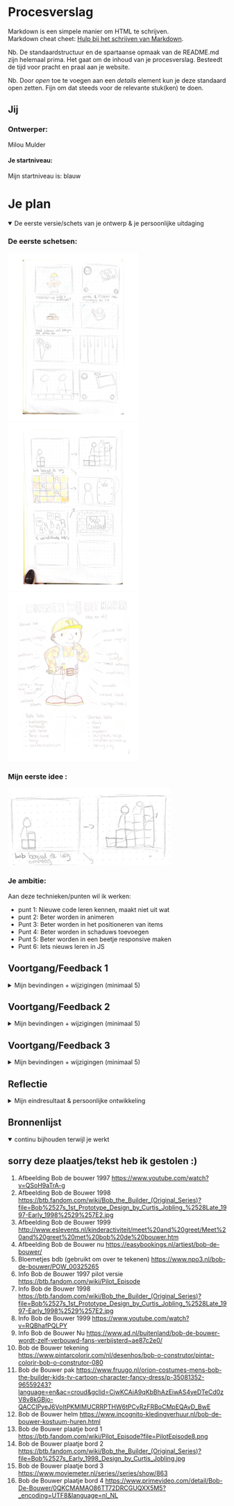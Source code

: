 # Procesverslag
Markdown is een simpele manier om HTML te schrijven.  
Markdown cheat cheet: [Hulp bij het schrijven van Markdown](https://github.com/adam-p/markdown-here/wiki/Markdown-Cheatsheet).

Nb. De standaardstructuur en de spartaanse opmaak van de README.md zijn helemaal prima. Het gaat om de inhoud van je procesverslag. Besteedt de tijd voor pracht en praal aan je website.

Nb. Door *open* toe te voegen aan een *details* element kun je deze standaard open zetten. Fijn om dat steeds voor de relevante stuk(ken) te doen.




## Jij

### Ontwerper:
Milou Mulder

#### Je startniveau:
Mijn startniveau is: blauw

# Je plan

<details open>
  <summary>De eerste versie/schets van je ontwerp & je persoonlijke uitdaging</summary>

  ### De eerste schetsen:
  <img src="./readme-images/bdbschetsen11.jpg" width="300px" alt="ideetjes schetsen">
  <img src="readme-images/bdbschetsen21.jpg" width="300px" alt="ideetjes schetsen">
  <img src="readme-images/bobdebouwermindmap1.jpg" width="300px" alt="ideetjes schetsen">

  ### Mijn eerste idee :
  <img src="./readme-images/bdbschets.eersteidee.png" width="375px" alt="eerste versie van ontwerp">


  ### Je ambitie: 
  Aan deze technieken/punten wil ik werken:
  - punt 1: Nieuwe code leren kennen, maakt niet uit wat
  - punt 2: Beter worden in animeren
  - Punt 3: Beter worden in het positioneren van items 
  - Punt 4: Beter worden in schaduws toevoegen 
  - Punt 5: Beter worden in een beetje responsive maken 
  - Punt 6: Iets nieuws leren in JS
 
</details>

## Voortgang/Feedback 1

<details>
  <summary>Mijn bevindingen + wijzigingen (minimaal 5)</summary>

  ### Bevinding 1:
  Mijn idee had ik nog niet helemaal duidelijk voor mezelf. Daarom zijn we samen een beetje gaan brainstormen over het idee. 
  We kwamen er achter dat Bob de Bouwer niet heel veel veranderingen heeft gemaakt door de jaren heen. 
  Ik kom uit op 3 of 4 Bob's. Hieronder zie je mijn miro bord, met extra ideetjes. 

  <img src="./readme-images/bdb.miro.png" width="375px" alt="eerste versie van ontwerp">

  #### oplossing:
  Na een tijdje zoeken hebben we dus 4 Bobjes gevonden en ga ik mezelf als Bob toevoegen (als paasei). Dan heb ik meer bobjes. 


  ### Bevinding 2:
  Ook kon ik weinig informatie vinden over Bob de Bouwer. Daarom zijn we samen gaan zoeken om meer informatie te vinden. 
  We hebben een aantal sites gevonden en die linkjes hebben we in het miro bord gezet.

  #### oplossing:
  Door de linkjes in het miro bord heb ik meer informatie kunnen vinden, waardoor ik meer ideëen kreeg voor het ontwerp. Ook 
  heb ik nu wat meer informatie om te vertellen over de Bobjes. Ik moet alleen nog bedenken, hoe ik die informatie ga laten zien.


  ### Bevinding 3:
  Door meer afbeeldingen te zoeken, heb ik meer inspiratie gekregen. Ik had twee ideetjes in mijn hoofd. Het eerste idee was om alle Bobjes 
  bij elkaar te zetten en een leuke achtergrond toe te voegen. Het tweede idee was om Bob steeds omhoog te laten bouwen met bakstenen. 

  #### oplossing:
  Uiteindelijk heb ik er toch voor gekozen om het tweede idee uit te werken (met de bakstenen). Dit idee is wel het moeilijkste idee om uit te werken, maar ik ga het gewoon proberen. Het eerste idee had ook 2 schermen nodig en dat mag niet. 


  ### Bevinding 4:
  Als ik idee 1 zou uitwerken, zou je meteen zien dat het over Bob de Bouwer gaat. Bij idee is dat wel iets lastiger en zou ik dingen moeten toevoegen.

  #### oplossing:
  Ik ga de achtergrond lichtblauw maken of misschien nog afbeeldingen toevoegen. Ik ga kijken of dat kan, want misschien wordt het te druk. 


  ### Bevinding 5:
  Als ik vormen ga gebruiken in mijn ontwerp, zouden vierkante vormen beter passen bij Bob de Bouwer. 

  #### oplossing:
  Ik ga dus de blokjes (bakstenen) vierkant maken. Verder heb ik nog geen andere vormen gebruikt in mijn ontwerp. Ik ga goed kijken naar oude afbeeldingen/filmpjes voor inspiratie.


</details>




## Voortgang/Feedback 2

<details>
  <summary>Mijn bevindingen + wijzigingen (minimaal 5)</summary>

   ### Feedbackformulier:

  <img src="./readme-images/feedbackformulierbdb1.jpg" width="300px" alt="Feedbackformulier">
  <img src="./readme-images/feedbackformulierbdb2.jpg" width="300px" alt="Feedbackformulier">
  
  ### Bevinding 1:
  Ik moet mijn site nog iets meer responsive maken. Als ik de site iets kleiner maak, dan loopt de tekst nog over mijn bord heen. 

  #### oplossing:
  Ik kan dat aanpassen door het bord iets groter te maken, of ik kan de tekst scrolbaar maken. Uiteindelijk heb ik ervoor gekozen om 
  het bord groter te maken, omdat de scrolbare tekst er niet mooi uit zag met het bord dat ik heb gemaakt. 


  ### Bevinding 2:
  Ik moet er nog voor zorgen dat je door de site heen kan tabben. Daar was ik nog niet aan toe gekomen. 

  #### oplossing:
  Door meer states toe te voegen, hoop ik dit op te lossen. Ik wil witte randjes om mijn buttons maken, zodat het duidelijk is. Ik houd het simpel. 


  ### Bevinding 3:
  Ik moet nog meer states toevoegen aan mijn ontwerp. Zo wordt het bijvoorbeeld duidelijker dat je kan klikken op mijn buttons. 

  #### oplossing:
  Ik wil deze states nog toevoegen aan mijn buttons:
  - hover 
  - focus-visible
  - active 

  <img src="./readme-images/StatesCode.png" width="375px" alt="Voorbeeld van de code/states">

  ### Bevinding 4: 
  Ik moet de CSS properties nog aanvullen. Ik heb deze nog niet op alle plekken toegepast.

  #### oplossing:
  Dit zal ik dus nog controleren en verbeteren. 

  <img src="./readme-images/RootCode.png" width="375px" alt="voorbeeld van de root">


  ### Bevinding 5:
  Mijn laatste Bobje valt over de tekst heen. Zie foto hieronder. Aan de ene kant vind ik het ook wel weer een speels effect. Dat past wel bij Bob de Bouwer.

  <img src="./readme-images/bdbverbeteren.tekstverwijderen.png" width="375px" alt="voorbeeld van bob die over de tekst heen valt">

  #### oplossing:
  Ik ga of de tekst weghalen of de blokjes naar beneden verplaatsen.


  ### Bevinding 6:
  De tekstopmaak moet ik ook nog iets aanpassen, want dat staat nu nog niet helemaal lekker. Zie voorbeeld hieronder:

  <img src="./readme-images/bdbverbeteren.tekstopmaak.png" width="375px" alt="voorbeeld tekstopmaak, die nog niet goed is">

  #### oplossing:
  Ik zal nog een keer kijken naar de positie van de tekst en ik ga toch naar een ander lettertype kijken, want ik vind dit lettertype nog niet helemaal aansluiten bij Bob de Bouwer.  
  

  ### Wat ik zelf nog wil aanpassen:
 
  - Tekst goed zetten + responsive
  - Titels opmaken + rode rand geven
  - Bloemen toevoegen en een kat 
  - Kat laten miauwen  
  - Dark mode toevoegen
  - Bronnen in de code zetten 
  - Cursor toevoegen (misschien een hamertje)
  - Bord naar beneden laten bounchen

</details>




## Voortgang/Feedback 3

<details>
  <summary>Mijn bevindingen + wijzigingen (minimaal 5)</summary>
  
  ### Bevinding 1:
  Code is netjes en goed leesbaar. De comments kunnen wel iets groter, zodat ze sneller te zien zijn tussen je code.

  #### oplossing:
  Ik zal de belangrijkste comments groter maken in mijn CSS en JS. Ik vond dit een goeie tip, omdat ik het zelf ook al lastig te lezen vond.


  ### Bevinding 2:
  Elke Bob heeft een foto in het bord staan, behalve bij je eigen Bob. Ook als Stela mijn site opent in GitHub, was mijn eigen Bob niet te zien op de steentjes. 

  #### oplossing:
  Ik zal nog een foto van mezelf toevoegen toen ik klein was en ga kijken wat er mis is met mijn afbeelding. Ook zal ik mijn GitHub nog eens laten checken door iemand.


  ### Bevinding 3:
  De eerste Bob is een beetje verstopt, omdat hij niet op een blokje staat. 

  #### oplossing:
  Ik zou een klein stukje van een blokje toe kunnen voegen, zodat hij iets meer opvalt.Dit ga ik alleen niet meer doen. 


  ### Bevinding 4:
  Het plaatje gaat iets over de tekst heen als je het scherm iets kleiner maakt. Verder is de site voldoende responsive.

  #### oplossing:
  Ik ga het plaatje kleiner maken of iets in de css aanpassen zodat hij wel responsive is. Waarschijnlijk heb ik de plaatjes op position absolute staan.


  ### Bevinding 5:
  De eerste Bob heeft geen knop en de rest wel. Misschien kan je die nog toevoegen. 

  #### oplossing:
  Ik zou nog een knop kunnen toevoegen, maar dat ga ik niet meer doen.


  ### Bevinding 6:
  Je kan de knop een kleur geven als hij al een keer ingedrukt is geweest. Zo weet je dat je die al bekeken hebt. 

  #### oplossing:
  Ik kan nog een state toevoegen aan mijn buttons. Ik ga kijken of ik daar nog tijd voor heb. Dat zou dan met JS moeten omdat het geen link is (visited).


  ### Extra:
  Leuk concept, 5e Bob is heel uniek en dat hamer geluid is erg grappig. 

</details>




## Reflectie

<details>
  <summary>Mijn eindresultaat & persoonlijke ontwikkeling</summary>

  ### Je uitkomst - karakteristiek screenshot(s):

  <img src="readme-images/paginaVOORdeblokjes.png" width="375px" alt="final ontwerp voor de blokjes">

  <img src="readme-images/paginaNAdeblokjes.png" width="375px" alt="final ontwerp na de blokjes">

  ### Dit ging goed/Heb ik geleerd: 

  Ik heb tijdens dit vak veel geleerd. Onder andere:

  - Positioneren van plaatjes en tekst
  - Met JavaScript plaatjes en tekst laten veranderen 
  - Met CSS/JavaScript de blokjes 1 voor 1 laten opkomen :)
  - Plaatjes op en neer laten bewegen 
  - Cursor laten veranderen in een plaatje 
  - Schaduws toegevoegd (binnen en buiten) aan de blokjes 
  - Leren werken met een grid
  - Verschillende states toevoegen aan buttons 

  Waar ik het meest trots op ben zijn de blokjes die 1 voor 1 opkomen en de plaatjes/tekst die verwisseld wordt in JS.


  ### Dit was lastig/Is niet gelukt:

  Ik ben blij dat ik voor mijn tweede idee heb gekozen, ookal vond ik het wel lastig. Ik heb hier veel meer van geleerd. Ook zijn er nog een aantal dingen niet gelukt die ik eigenlijk wel had willen doen zoals:

  - Het bord uit de bovenkant van het scherm laten animeren wanneer je klikt op een button.

   <img src="readme-images/bordanimeren.jpeg" width="250px" alt="Voorbeeld bord animeren">

  - De plaatjes in het bord een andere opmaak geven (los van elkaar)

   <img src="readme-images/plaatjeshetzelfde.jpeg" width="250px" alt="Voorbeeld plaatjes dezelfde grote geven">

  - De buttons onder de blokjes laten staan en de blokjes zelf kleiner maken, zodat je niet hoeft te scrollen.

    <img src="readme-images/buttonsandersplaatsen.jpeg" width="250px" alt="Voorbeeld button anders plaatsen">

  - De laatste 2 Bobjes springen nu iets lager dan de rest. Dat had ik hetzelfde willen maken.

  <img src="readme-images/bobanimeren.jpeg" width="250px" alt=" Voorbeeld van bob animeren">

  - Knop toevoegen aan het eerste Bobje 
  - Nog een blokje toevoegen, zodat Bob 1 ook op een blokje staat en dus beter opvalt.
  - Kunnen tabben tussen de buttons is mij wel gelukt alleen hij pakt de kat niet mee.


</details>


## Bronnenlijst

<details open>
<summary>continu bijhouden terwijl je werkt</summary>

## sorry deze plaatjes/tekst heb ik gestolen :)

1. Afbeelding Bob de bouwer 1997 
https://www.youtube.com/watch?v=QSoH9aTrA-g 
2. Afbeelding Bob de Bouwer 1998
https://btb.fandom.com/wiki/Bob_the_Builder_(Original_Series)?file=Bob%2527s_1st_Prototype_Design_by_Curtis_Jobling_%2528Late_1997-Early_1998%2529%257E2.jpg
3. Afbeelding Bob de Bouwer 1999 
http://www.eslevents.nl/kinderactiviteit/meet%20and%20greet/Meet%20and%20greet%20met%20bob%20de%20bouwer.htm
4. Afbeelding Bob de Bouwer nu 
https://easybookings.nl/artiest/bob-de-bouwer/
5. Bloemetjes bdb (gebruikt om over te tekenen)
https://www.npo3.nl/bob-de-bouwer/POW_00325265
6. Info Bob de Bouwer 1997 pilot versie
https://btb.fandom.com/wiki/Pilot_Episode
7. Info Bob de Bouwer 1998 
https://btb.fandom.com/wiki/Bob_the_Builder_(Original_Series)?file=Bob%2527s_1st_Prototype_Design_by_Curtis_Jobling_%2528Late_1997-Early_1998%2529%257E2.jpg
8. Info Bob de Bouwer 1999
https://www.youtube.com/watch?v=RQBhafPQLPY
9. Info Bob de Bouwer Nu
https://www.ad.nl/buitenland/bob-de-bouwer-wordt-zelf-verbouwd-fans-verbijsterd~ae87c2e0/
10. Bob de Bouwer tekening
https://www.pintarcolorir.com/nl/desenhos/bob-o-construtor/pintar-colorir-bob-o-construtor-080
11. Bob de Bouwer pak 
https://www.fruugo.nl/orion-costumes-mens-bob-the-builder-kids-tv-cartoon-character-fancy-dress/p-35081352-96559243?language=en&ac=croud&gclid=CjwKCAiA9qKbBhAzEiwAS4yeDTeCd0zV8v8kGBjo-QACCIPyeJ6VoItPKMlMUCRRPTHW6tPCvRzFRBoCMpEQAvD_BwE
12. Bob de Bouwer helm
https://www.incognito-kledingverhuur.nl/bob-de-bouwer-kostuum-huren.html
13. Bob de Bouwer plaatje bord 1
https://btb.fandom.com/wiki/Pilot_Episode?file=PilotEpisode8.png
14. Bob de Bouwer plaatje bord 2
https://btb.fandom.com/wiki/Bob_the_Builder_(Original_Series)?file=Bob%2527s_Early_1998_Design_by_Curtis_Jobling.jpg
15. Bob de Bouwer plaatje bord 3 
https://www.moviemeter.nl/series//series/show/863
16. Bob de Bouwer plaatje bord 4
https://www.primevideo.com/detail/Bob-De-Bouwer/0QKCMAMAO86TT72DRCGUQXX5M5?_encoding=UTF8&language=nl_NL

</details>